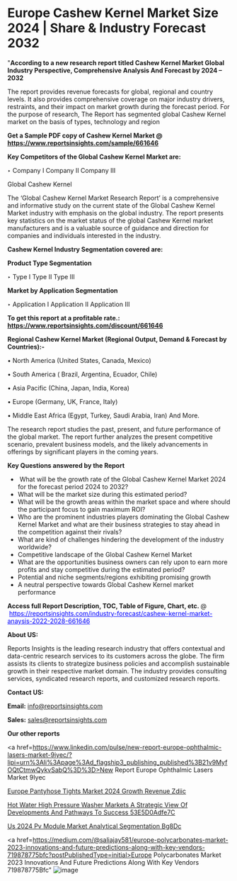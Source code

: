 # Europe Cashew Kernel Market Size 2024 | Share & Industry Forecast 2032

"<strong>According to a new research report titled Cashew Kernel Market Global Industry Perspective, Comprehensive Analysis And Forecast by 2024 – 2032</strong>

The report provides revenue forecasts for global, regional and country levels. It also provides comprehensive coverage on major industry drivers, restraints, and their impact on market growth during the forecast period. For the purpose of research, The Report has segmented global Cashew Kernel market on the basis of types, technology and region

<strong>Get a Sample PDF copy of Cashew Kernel Market </strong><strong>@<a href=https://www.reportsinsights.com/sample/661646 style=color:#0000ff;> https://www.reportsinsights.com/sample/661646</a></strong></font>

<strong>Key Competitors of the Global Cashew Kernel Market are:</strong>

‣ Company I
Company II
Company III

Global Cashew Kernel

The ‘Global Cashew Kernel Market Research Report’ is a comprehensive and informative study on the current state of the Global Cashew Kernel Market industry with emphasis on the global industry. The report presents key statistics on the market status of the global Cashew Kernel market manufacturers and is a valuable source of guidance and direction for companies and individuals interested in the industry.

<strong>Cashew Kernel Industry Segmentation covered are:</strong>

<strong>Product Type Segmentation</strong>

‣ Type I
Type II
Type III

<strong>Market by Application Segmentation</strong>

‣ Application I
Application II 
Application III

<strong>To get this report at a profitable rate.: <a href=https://www.reportsinsights.com/discount/661646 style=color:#0000ff;>https://www.reportsinsights.com/discount/661646</a></strong></font>

<strong>Regional Cashew Kernel Market (Regional Output, Demand &amp; Forecast by Countries):-</strong>

• North America (United States, Canada, Mexico)

• South America ( Brazil, Argentina, Ecuador, Chile)

• Asia Pacific (China, Japan, India, Korea)

• Europe (Germany, UK, France, Italy)

• Middle East Africa (Egypt, Turkey, Saudi Arabia, Iran) And More.

The research report studies the past, present, and future performance of the global market. The report further analyzes the present competitive scenario, prevalent business models, and the likely advancements in offerings by significant players in the coming years.

<strong>Key Questions answered by the Report</strong>
<ul>
  <li> What will be the growth rate of the Global Cashew Kernel Market 2024 for the forecast period 2024 to 2032?</li>
  <li>What will be the market size during this estimated period?</li>
  <li>What will be the growth areas within the market space and where should the participant focus to gain maximum ROI?</li>
  <li>Who are the prominent industries players dominating the Global Cashew Kernel Market and what are their business strategies to stay ahead in the competition against their rivals?</li>
  <li>What are kind of challenges hindering the development of the industry worldwide?</li>
  <li>Competitive landscape of the Global Cashew Kernel Market</li>
  <li>What are the opportunities business owners can rely upon to earn more profits and stay competitive during the estimated period?</li>
  <li>Potential and niche segments/regions exhibiting promising growth</li>
  <li>A neutral perspective towards Global Cashew Kernel market performance</li>
</ul>
<strong>Access full Report Description, TOC, Table of Figure, Chart, etc. </strong>@  <a href=https://reportsinsights.com/industry-forecast/cashew-kernel-market-anaysis-2022-2028-661646 style=color:#0000ff;>https://reportsinsights.com/industry-forecast/cashew-kernel-market-anaysis-2022-2028-661646</a></font>

<strong><strong>About US</strong>:</strong>

Reports Insights is the leading research industry that offers contextual and data-centric research services to its customers across the globe. The firm assists its clients to strategize business policies and accomplish sustainable growth in their respective market domain. The industry provides consulting services, syndicated research reports, and customized research reports.

<strong>Contact US:</strong>

<p class=""""><b>Email:</b> <a href=mailto:info@reportsinsights.com>info@reportsinsights.com</a></p>
<p class=""""><b>Sales:</b> <a href=mailto:sales@reportsinsights.com>sales@reportsinsights.com</a></p>

<strong>Our other reports</strong>

<a href=https://www.linkedin.com/pulse/new-report-europe-ophthalmic-lasers-market-9iyec/?lipi=urn%3Ali%3Apage%3Ad_flagship3_publishing_published%3B21v9MyfOQtCtmwQykvSabQ%3D%3D>New Report Europe Ophthalmic Lasers Market 9Iyec</a>

<a href=https://www.linkedin.com/pulse/europe-pantyhose-tights-market-2024-growth-revenue-zdiic/>Europe Pantyhose Tights Market 2024 Growth Revenue Zdiic</a>

<a href=https://medium.com/@aaradhyashinde84758/hot-water-high-pressure-washer-markets-a-strategic-view-of-developments-and-pathways-to-success-53e5d0adfe7c>Hot Water High Pressure Washer Markets A Strategic View Of Developments And Pathways To Success 53E5D0Adfe7C</a>

<a href=https://www.linkedin.com/pulse/us-2024-pv-module-market-analytical-segmentation-bg8dc/>Us 2024 Pv Module Market Analytical Segmentation Bg8Dc</a>

<a href=https://medium.com/@saliajay581/europe-polycarbonates-market-2023-innovations-and-future-predictions-along-with-key-vendors-719878775bfc?postPublishedType=initial>Europe Polycarbonates Market 2023 Innovations And Future Predictions Along With Key Vendors 719878775Bfc</a>"
![image](https://github.com/Jaayaachit/RIResearch/assets/158452289/e9f97840-4b62-4cb6-8116-9df2cddde7e0)
